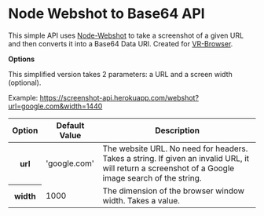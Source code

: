 Node Webshot to Base64 API
==========================

This simple API uses [Node-Webshot](https://github.com/brenden/node-webshot) to take a screenshot of a given URL and then converts it into a Base64 Data URI. Created for [VR-Browser](https://github.com/yeemachine/vr-browser).

**Options**

This simplified version takes 2 parameters: a URL and a screen width (optional).

Example: https://screenshot-api.herokuapp.com/webshot?url=google.com&width=1440


<table>
  <thead>
    <tr>
      <th>Option</th>
      <th>Default Value</th>
      <th>Description</th>
    </tr>
  </thead>
  <tbody>
   <tr>
      <th>url</th>
      <td>
'google.com'
      </td>
      <td>The website URL. No need for headers. Takes a string. If given an invalid URL, it will return a screenshot of a Google image search of the string.</td>
    </tr>
    <tr>
      <th>width</th>
      <td>
1000
      </td>
      <td>The dimension of the browser window width. Takes a value.</td>
    </tr>
  
  </tbody>
</table>




